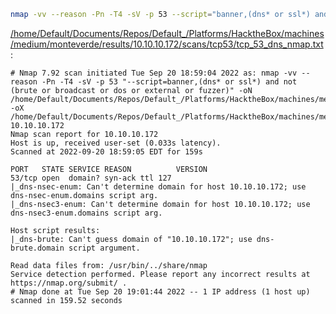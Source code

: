 ```bash
nmap -vv --reason -Pn -T4 -sV -p 53 --script="banner,(dns* or ssl*) and not (brute or broadcast or dos or external or fuzzer)" -oN "/home/Default/Documents/Repos/Default_/Platforms/HacktheBox/machines/medium/monteverde/results/10.10.10.172/scans/tcp53/tcp_53_dns_nmap.txt" -oX "/home/Default/Documents/Repos/Default_/Platforms/HacktheBox/machines/medium/monteverde/results/10.10.10.172/scans/tcp53/xml/tcp_53_dns_nmap.xml" 10.10.10.172
```

[/home/Default/Documents/Repos/Default_/Platforms/HacktheBox/machines/medium/monteverde/results/10.10.10.172/scans/tcp53/tcp_53_dns_nmap.txt](file:///home/Default/Documents/Repos/Default_/Platforms/HacktheBox/machines/medium/monteverde/results/10.10.10.172/scans/tcp53/tcp_53_dns_nmap.txt):

```
# Nmap 7.92 scan initiated Tue Sep 20 18:59:04 2022 as: nmap -vv --reason -Pn -T4 -sV -p 53 "--script=banner,(dns* or ssl*) and not (brute or broadcast or dos or external or fuzzer)" -oN /home/Default/Documents/Repos/Default_/Platforms/HacktheBox/machines/medium/monteverde/results/10.10.10.172/scans/tcp53/tcp_53_dns_nmap.txt -oX /home/Default/Documents/Repos/Default_/Platforms/HacktheBox/machines/medium/monteverde/results/10.10.10.172/scans/tcp53/xml/tcp_53_dns_nmap.xml 10.10.10.172
Nmap scan report for 10.10.10.172
Host is up, received user-set (0.033s latency).
Scanned at 2022-09-20 18:59:05 EDT for 159s

PORT   STATE SERVICE REASON          VERSION
53/tcp open  domain? syn-ack ttl 127
|_dns-nsec-enum: Can't determine domain for host 10.10.10.172; use dns-nsec-enum.domains script arg.
|_dns-nsec3-enum: Can't determine domain for host 10.10.10.172; use dns-nsec3-enum.domains script arg.

Host script results:
|_dns-brute: Can't guess domain of "10.10.10.172"; use dns-brute.domain script argument.

Read data files from: /usr/bin/../share/nmap
Service detection performed. Please report any incorrect results at https://nmap.org/submit/ .
# Nmap done at Tue Sep 20 19:01:44 2022 -- 1 IP address (1 host up) scanned in 159.52 seconds

```
